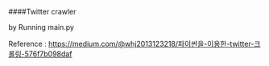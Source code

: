 ####Twitter crawler

by Running main.py

Reference : https://medium.com/@whj2013123218/파이썬을-이용한-twitter-크롤링-576f7b098daf


